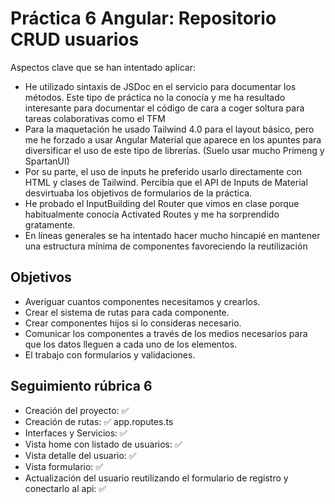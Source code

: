 # Práctica 6 Angular: Repositorio CRUD usuarios

Aspectos clave que se han intentado aplicar: 

* He utilizado sintaxis de JSDoc en el servicio para documentar los métodos. Este tipo de práctica no la conocía y me ha resultado interesante para documentar el código de cara a coger soltura para tareas colaborativas como el TFM
* Para la maquetación he usado Tailwind 4.0 para el layout básico, pero me he forzado a usar Angular Material que aparece en los apuntes para diversificar el uso de este tipo de librerías. (Suelo usar mucho Primeng y SpartanUI)
* Por su parte, el uso de inputs he preferido usarlo directamente con HTML y clases de Tailwind. Percibía que el API de Inputs de Material desvirtuaba los objetivos de formularios de la práctica. 
* He probado el InputBuilding del Router que vimos en clase porque habitualmente conocía Activated Routes y me ha sorprendido gratamente. 
* En líneas generales se ha intentado hacer mucho hincapié en mantener una estructura mínima de componentes favoreciendo la reutilización


## Objetivos

* Averiguar cuantos componentes necesitamos y crearlos.
* Crear el sistema de rutas para cada componente.
* Crear componentes hijos si lo consideras necesario.
* Comunicar los componentes a través de los medios necesarios para que los datos lleguen a cada uno de los elementos.
* El trabajo con formularios y validaciones.	


## Seguimiento rúbrica 6

* Creación del proyecto: ✅
* Creación de rutas: ✅ app.roputes.ts
* Interfaces y Servicios: ✅
* Vista home con listado de usuarios: ✅
* Vista detalle del usuario: ✅
* Vista formulario: ✅
* Actualización del usuario reutilizando el formulario de registro y conectarlo al api: ✅